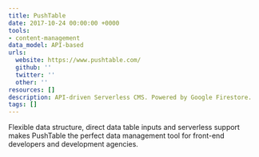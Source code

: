 ```yaml
---
title: PushTable
date: 2017-10-24 00:00:00 +0000
tools:
- content-management
data_model: API-based
urls:
  website: https://www.pushtable.com/
  github: ''
  twitter: ''
  other: ''
resources: []
description: API-driven Serverless CMS. Powered by Google Firestore.
tags: []
---
```

Flexible data structure, direct data table inputs and serverless support makes PushTable the perfect data management tool for front-end developers and development agencies.
